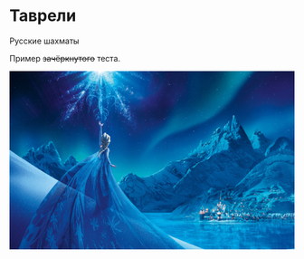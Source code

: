 # Таврели

Русские шахматы

Пример ~~зачёркнутого~~ теста.

![asd](imgs/frozen_elsa_snow_queen_palace-wide.png "Это картинка")
